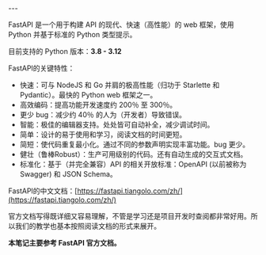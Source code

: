 <span id="20241208211435-86jj2g0" style="display: none;"></span>---

FastAPI 是一个用于构建 API 的现代、快速（高性能）的 web 框架，使用 Python 并基于标准的 Python 类型提示。

目前支持的 Python 版本：**3.8 - 3.12**

FastAPI的关键特性：

* 快速：可与 NodeJS 和 Go 并肩的极高性能（归功于 Starlette 和 Pydantic）。最快的 Python web 框架之一。
* 高效编码：提高功能开发速度约 200％ 至 300％。
* 更少 bug：减少约 40％ 的人为（开发者）导致错误。
* 智能：极佳的编辑器支持。处处皆可自动补全，减少调试时间。
* 简单：设计的易于使用和学习，阅读文档的时间更短。
* 简短：使代码重复最小化。通过不同的参数声明实现丰富功能。bug 更少。
* 健壮（鲁棒Robust）：生产可用级别的代码。还有自动生成的交互式文档。
* 标准化：基于（并完全兼容）API 的相关开放标准：OpenAPI (以前被称为 Swagger) 和 JSON Schema。

FastAPI的中文文档：[https://fastapi.tiangolo.com/zh/](https://fastapi.tiangolo.com/zh/)

官方文档写得既详细又容易理解，不管是学习还是项目开发时查阅都非常好用。所以我们的教学也基本按照阅读文档的形式来展开。

**本笔记主要参考 FastAPI 官方文档。**

‍
